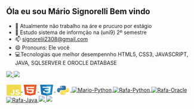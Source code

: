 ## Óla eu sou Mário Signorelli Bem vindo



- 🔭 Atualmente não trabalho na áre e prucuro por estágio
- 🌱 Estudo sistema de informção na (uni9) 2º semestre
- 📫 signorelii2308@gmail.com
- 😄 Pronouns: Ele você
- 💻Tecnologias que melhor desempennho HTML5, CSS3, JAVASCRIPT, JAVA, SQLSERVER E OROCLE DATABASE 

<div>
<a href="https://github.com/Mariosignorelli">
  <img height="180em" src="https://github-readme-stats.vercel.app/api?username=Mariosignorelli&show_icons=true&theme=dracula&include_all_commits=true&count_private=true"/>
  <img height="180em" src="https://github-readme-stats.vercel.app/api/top-langs/?username=Mariosignorelli&layout=compact&langs_count=7&theme=dracula"/>
</div>


</div>
<div style="display: inline_block"><br>
  <img align="center" alt="Rafa-Js" height="30" width="40" src="https://raw.githubusercontent.com/devicons/devicon/master/icons/javascript/javascript-plain.svg">
  
  
  <img align="center" alt="Mario-HTML" height="30" width="40" src="https://raw.githubusercontent.com/devicons/devicon/master/icons/html5/html5-original.svg">
  <img align="center" alt="Mario-CSS" height="30" width="40" src="https://raw.githubusercontent.com/devicons/devicon/master/icons/css3/css3-original.svg">
  <img align="center" alt="Mario-Python" height="30" width="40" src="https://raw.githubusercontent.com/devicons/devicon/master/icons/python/python-original.svg">
   <img align="center" alt="Mario-Python" height="30" width="40" 
        <img src="https://cdn.jsdelivr.net/gh/devicons/devicon/icons/cplusplus/cplusplus-plain.svg" />
   <img align="center" alt="Rafa-Python" height="30" width="40" 
        <img src="https://cdn.jsdelivr.net/gh/devicons/devicon/icons/oracle/oracle-original.svg" />
    <img align="center" alt="Rafa-Oracle" height="30" width="40" 
  <img src="https://cdn.jsdelivr.net/gh/devicons/devicon/icons/java/java-original-wordmark.svg" />
   <img align="center" alt="Rafa-Java" height="30" width="40" 
  <img src="https://cdn.jsdelivr.net/gh/devicons/devicon/icons/dotnetcore/dotnetcore-original.svg" />
  <img src="https://cdn.jsdelivr.net/gh/devicons/devicon/icons/csharp/csharp-original.svg" />
   
  
 
<img src="https://cdn.jsdelivr.net/gh/devicons/devicon/icons/dotnetcore/dotnetcore-original.svg" />
<img align="center" alt="Rafa-Java" height="30" width="40
</div>
